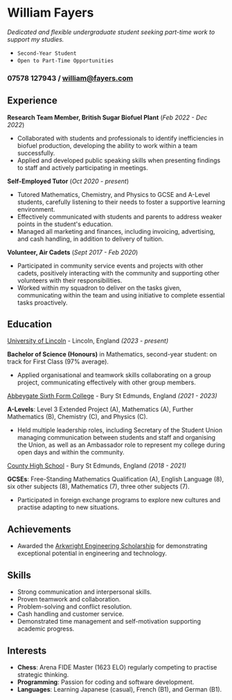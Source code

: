 # William Fayers

*Dedicated and flexible undergraduate student seeking part-time work to support my studies.*

- `Second-Year Student`
- `Open to Part-Time Opportunities`

### 07578 127943 / william@fayers.com


## Experience

**Research Team Member, British Sugar Biofuel Plant** (*Feb 2022 - Dec 2022*)
- Collaborated with students and professionals to identify inefficiencies in biofuel production, developing the ability to work within a team successfully.
- Applied and developed public speaking skills when presenting findings to staff and actively participating in meetings.

**Self-Employed Tutor** (*Oct 2020 - present*)
- Tutored Mathematics, Chemistry, and Physics to GCSE and A-Level students, carefully listening to their needs to foster a supportive learning environment.
- Effectively communicated with students and parents to address weaker points in the student's education.
- Managed all marketing and finances, including invoicing, advertising, and cash handling, in addition to delivery of tuition.

**Volunteer, Air Cadets** (*Sept 2017 - Feb 2020*)
- Participated in community service events and projects with other cadets, positively interacting with the community and supporting other volunteers with their responsibilities.    
- Worked within my squadron to deliver on the tasks given, communicating within the team and using initiative to complete essential tasks proactively.


## Education

[University of Lincoln](https://www.lincoln.ac.uk/) - Lincoln, England *(2023 - present)*

**Bachelor of Science (Honours)** in Mathematics, second-year student: on track for First Class (97% average).
- Applied organisational and teamwork skills collaborating on a group project, communicating effectively with other group members.


[Abbeygate Sixth Form College](https://abbeygatesfc.ac.uk) - Bury St Edmunds, England *(2021 - 2023)*

**A-Levels**: Level 3 Extended Project (A), Mathematics (A), Further Mathematics (B), Chemistry (C), and Physics (C).
- Held multiple leadership roles, including Secretary of the Student Union managing communication between students and staff and organising the Union, as well as an Ambassador role to represent my college during open days and within the community.


[County High School](https://www.countyhigh.uk) - Bury St Edmunds, England *(2018 - 2021)*

**GCSEs**: Free-Standing Mathematics Qualification (A), English Language (8), six other subjects (8), Mathematics (7), three other subjects (7).
- Participated in foreign exchange programs to explore new cultures and practise adapting to new situations.


## Achievements

- Awarded the [Arkwright Engineering Scholarship](https://www.arkwright.org.uk/) for demonstrating exceptional potential in engineering and technology.


## Skills

- Strong communication and interpersonal skills.
- Proven teamwork and collaboration.
- Problem-solving and conflict resolution.
- Cash handling and customer service.
- Demonstrated time management and self-motivation supporting academic progress.


## Interests

- **Chess**: Arena FIDE Master (1623 ELO) regularly competing to practise strategic thinking.
- **Programming**: Passion for coding and software development.
- **Languages**: Learning Japanese (casual), French (B1), and German (B1).